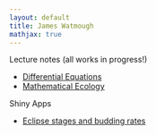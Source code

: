 ```yaml
---
layout: default
title: James Watmough
mathjax: true
---
```



Lecture notes (all works in progress!)

+ [Differential Equations](https://jameswatmough.github.io/DifferentialEquations)
+ [Mathematical Ecology](https://jameswatmough.github.io/IntroductoryMathematicalBiology)

Shiny Apps

+ [Eclipse stages and budding rates](https://james-watmough.shinyapps.io/test/)
